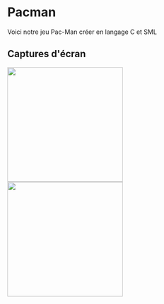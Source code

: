 # Pacman
Voici notre jeu Pac-Man créer en langage C et SML


## Captures d'écran

<div>
  <img width="261" height="260" align="left" src="https://github.com/NicolasPCouts/Pacman-Clone/blob/master/screenshots/screenshot.png">
  <img width="261" height="260" align="left" src="https://github.com/NicolasPCouts/Pacman-Clone/blob/master/screenshots/screenshot2.png">
</div>

